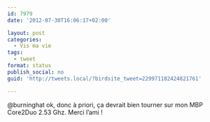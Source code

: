 ```yaml
---
id: 7979
date: '2012-07-30T16:06:17+02:00'

layout: post
categories:
  - Vis ma vie
tags:
  - tweet
format: status
publish_social: no
guid: 'http://tweets.local/?birdsite_tweet=229971182424821761'

---
```


@burninghat ok, donc à priori, ça devrait bien tourner sur mon MBP Core2Duo 2.53 Ghz. Merci l’ami !